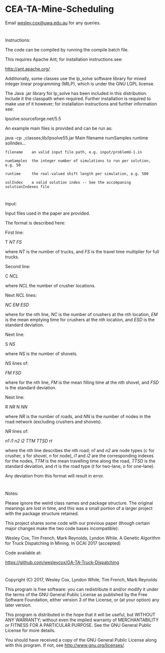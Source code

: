 # CEA-TA-Mine-Scheduling

Email wesley.cox@uwa.edu.au for any queries.
#
Instructions:

The code can be compiled by running the compile batch file.

This requires Apache Ant; for installation instructions see:

http://ant.apache.org/

Additionally, some classes use the lp_solve software library for mixed integer linear programming (MILP), which is under the GNU LGPL license. 

The Java .jar library for lp_solve has been included in this distribution. Include it the classpath when required. Further installation is required to make use of it however; for installation instructions and further information see:

lpsolve.sourceforge.net/5.5

An example main files is provided and can be run as:

java -cp .;classes;lib/lpsolve55.jar Main filename numSamples runtime solIndex...

	filename	an valid input file path, e.g. input/problemU-1.in

	numSamples	the integer number of simulations to run per solution, e.g. 50

	runtime		the real-valued shift length per simulation, e.g. 500

	solIndex	a valid solution index -- See the accompaning solutionIndexes file

#
Input:

Input files used in the paper are provided. 

The format is described here:

First line:

T _NT FS_

where _NT_ is the number of trucks, and _FS_ is the travel time multiplier for full trucks.

Second line:

C _NCL_

where _NCL_ the number of crusher locations.

Next _NCL_ lines:

_NC EM ESD_

where for the nth line, _NC_ is the number of crushers at the nth location, _EM_ is the mean emptying time for crushers at the nth location, and _ESD_ is the standard deviation.

Next line:

S _NS_

where _NS_ is the number of shovels.

_NS_ lines of:

_FM FSD_

where for the nth line, _FM_ is the mean filling time at the nth shovel, and _FSD_ is the standard deviation.

Next line:

R _NR_ N _NN_

where _NR_ is the number of roads, and _NN_ is the number of nodes in the road network (excluding crushers and shovels).

_NR_ lines of:

_n1 i1 n2 i2 TTM TTSD rt_

where the nth line describes the nth road; _n1_ and _n2_ are node types (_c_ for crusher, _s_ for shovel, _n_ for node), _i1_ and _i2_ are the corresponding indexes for the nodes, _TTM_ is the mean travelling time along the road, _TTSD_ is the standard deviation, and _rt_ is the road type (_t_ for two-lane, _o_ for one-lane).

Any deviation from this format will result in error.
#
Notes:

Please ignore the weird class names and package structure. The original meanings are lost in time, and this was a small portion of a larger project with the package structure retained.

This project shares some code with our previous paper (though certain major changes make the two code bases incompatible):

Wesley Cox, Tim French, Mark Reynolds, Lyndon While. A Genetic Algorithm for Truck Dispatching in Mining. In GCAI 2017 (accepted)

Code available at:

https://github.com/wesleycox/GA-TA-Truck-Dispatching
#
Copyright (C) 2017,  Wesley Cox, Lyndon While, Tim French, Mark Reynolds

This program is free software: you can redistribute it and/or modify it under the terms of the GNU General Public License as published by the Free Software Foundation, either version 3 of the License, or (at your option) any later version.

This program is distributed in the hope that it will be useful, but WITHOUT ANY WARRANTY; without even the implied warranty of MERCHANTABILITY or FITNESS FOR A PARTICULAR PURPOSE.  See the GNU General Public License for more details.

You should have received a copy of the GNU General Public License along with this program.  If not, see <http://www.gnu.org/licenses/>.